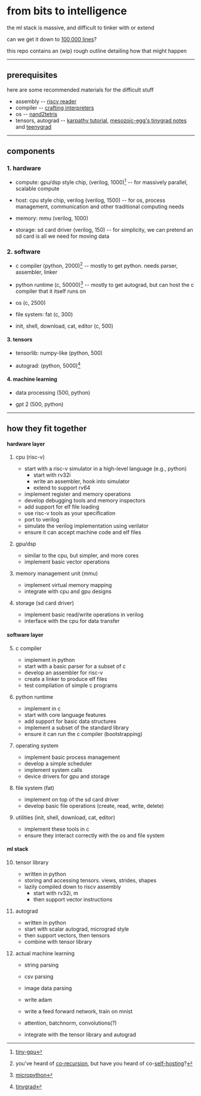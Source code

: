 # from bits to intelligence

the ml stack is massive, and difficult to tinker with or extend

can we get it down to [100,000 lines](https://supaiku.com/from-bits-to-intelligence)?

this repo contains an (wip) rough outline detailing how that might happen

---

## prerequisites

here are some recommended materials for the difficult stuff

- assembly -- [riscv reader](http://riscvbook.com/)
- compiler -- [crafting interpreters](https://craftinginterpreters.com/)
- os -- [nand2tetris](https://www.nand2tetris.org/)
- tensors, autograd -- [karpathy tutorial](https://www.youtube.com/watch?v=vmj-3s1tku0), [mesozoic-egg's tinygrad notes](https://github.com/mesozoic-egg/tinygrad-notes) and [teenygrad](https://github.com/tinygrad/teenygrad)

---

## components

### 1. hardware

- compute: gpu/dsp style chip, (verilog, 1000)[^1] -- for massively parallel, scalable compute

- host: cpu style chip, verilog (verilog, 1500) -- for os, process management, communication and other traditional computing needs

- memory: mmu (verilog, 1000)

- storage: sd card driver (verilog, 150) -- for simplicity, we can pretend an sd card is all we need for moving data

### 2. software

- c compiler (python, 2000)[^2] -- mostly to get python. needs parser, assembler, linker

- python runtime (c, 50000)[^3] -- mostly to get autograd, but can host the c compiler that it itself runs on

- os (c, 2500) 

- file system: fat (c, 300)

- init, shell, download, cat, editor (c, 500)


#### 3. tensors

- tensorlib: numpy-like (python, 500)

- autograd: (python, 5000)[^4]

#### 4. machine learning

- data processing (500, python)

- gpt 2 (500, python)


---

## how they fit together

#### hardware layer

1. cpu (risc-v)
    - start with a risc-v simulator in a high-level language (e.g., python)
        - start with rv32i
        - write an assembler, hook into simulator
        - extend to support rv64
    - implement register and memory operations
    - develop debugging tools and memory inspectors
    - add support for elf file loading
    - use risc-v tools as your specification
    - port to verilog
    - simulate the verilog implementation using verilator
    - ensure it can accept machine code and elf files

2. gpu/dsp
   - similar to the cpu, but simpler, and more cores
   - implement basic vector operations

3. memory management unit (mmu)
   - implement virtual memory mapping
   - integrate with cpu and gpu designs

4. storage (sd card driver)
   - implement basic read/write operations in verilog
   - interface with the cpu for data transfer

#### software layer

5. c compiler
   - implement in python
   - start with a basic parser for a subset of c
   - develop an assembler for risc-v
   - create a linker to produce elf files
   - test compilation of simple c programs

6. python runtime
   - implement in c
   - start with core language features
   - add support for basic data structures
   - implement a subset of the standard library
   - ensure it can run the c compiler (bootstrapping)

7. operating system
   - implement basic process management
   - develop a simple scheduler
   - implement system calls
   - device drivers for gpu and storage

8. file system (fat)
   - implement on top of the sd card driver
   - develop basic file operations (create, read, write, delete)

9. utilities (init, shell, download, cat, editor)
   - implement these tools in c
   - ensure they interact correctly with the os and file system

#### ml stack

10. tensor library
    - written in python
    - storing and accessing tensors. views, strides, shapes
    - lazily compiled down to riscv assembly
        - start with rv32i, m
        - then support vector instructions

11. autograd
    - written in python
    - start with scalar autograd, micrograd style
    - then support vectors, then tensors
    - combine with tensor library

12. actual machine learning
    - string parsing
    - csv parsing
    - image data parsing

    - write adam 
    - write a feed forward network, train on mnist
    - attention, batchnorm, convolutions(?)
    - integrate with the tensor library and autograd

[^1]: [tiny-gpu](https://github.com/adam-maj/tiny-gpu)

[^2]: you've heard of [co-recursion](https://en.wikipedia.org/wiki/corecursion#:~:text=put%19simply%2c%20corecursive%20algorithms%20use,produce%20further%20bits%20of%20data.), but have you heard of co-[self-hosting](https://en.wikipedia.org/wiki/self-hosting_(compilers))?

[^3]: [micropython](https://github.com/micropython/micropython)

[^4]: [tinygrad](https://github.com/tinygrad/tinygrad)
